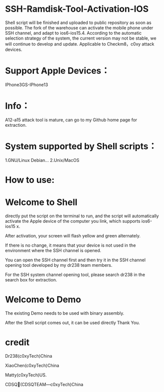 # SSH-Ramdisk-Tool-Activation-IOS
Shell script will be finished and uploaded to public repository as soon as possible.
The fork of the warehouse can activate the mobile phone under SSH channel, and adapt to ios6-ios15.4. According to the automatic selection strategy of the system, the current version may not be stable, we will continue to develop and update.
Applicable to Checkm8，c0xy attack devices.
# Support Apple Devices：
IPhone3GS-IPhone13
# Info：
A12-a15 attack tool is mature, can go to my Github home page for extraction.
# System supported by Shell scripts：
1.GNU/Linux Debian...
2.Unix/MacOS
# How to use: 
# Welcome to Shell

directly put the script on the terminal to run, and the script will automatically activate the Apple device of the computer you link, which supports ios6-ios15 x. 

After activation, your screen will flash yellow and green alternately. 

If there is no change, it means that your device is not used in the environment where the SSH channel is opened. 

You can open the SSH channel first and then try it in the SSH channel opening tool developed by my dr238 team members. 

For the SSH system channel opening tool, please search dr238 in the search box for extraction.

# Welcome to Demo

The existing Demo needs to be used with binary assembly. 

After the Shell script comes out, it can be used directly
Thank You.

# credit

Dr238(c0xyTech)China

XiaoChen(c0xyTech)China

Matty(c0xyTech)US.

CDSQ🍎(CDSQTEAM—c0xyTech)China
